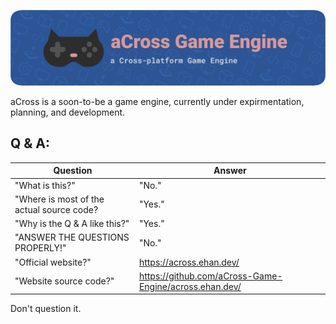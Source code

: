 ![aCross Game Engine](./assets/branding/github/banner.png)

aCross is a soon-to-be a game engine, currently under expirmentation, planning, and development.

## Q & A:

| Question                                  | Answer                                                 |
| ----------------------------------------- | ------------------------------------------------------ |
| "What is this?"                           | "No."                                                  |
| "Where is most of the actual source code? | "Yes."                                                 |
| "Why is the Q & A like this?"             | "Yes."                                                 |
| "ANSWER THE QUESTIONS PROPERLY!"          | "No."                                                  |
| "Official website?"                       | https://across.ehan.dev/                               |
| "Website source code?"                    | https://github.com/aCross-Game-Engine/across.ehan.dev/ |

Don't question it.
